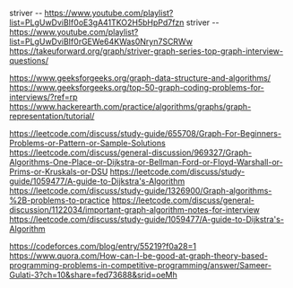 striver -- https://www.youtube.com/playlist?list=PLgUwDviBIf0oE3gA41TKO2H5bHpPd7fzn
striver -- https://www.youtube.com/playlist?list=PLgUwDviBIf0rGEWe64KWas0Nryn7SCRWw
https://takeuforward.org/graph/striver-graph-series-top-graph-interview-questions/

https://www.geeksforgeeks.org/graph-data-structure-and-algorithms/
https://www.geeksforgeeks.org/top-50-graph-coding-problems-for-interviews/?ref=rp
https://www.hackerearth.com/practice/algorithms/graphs/graph-representation/tutorial/

https://leetcode.com/discuss/study-guide/655708/Graph-For-Beginners-Problems-or-Pattern-or-Sample-Solutions
https://leetcode.com/discuss/general-discussion/969327/Graph-Algorithms-One-Place-or-Dijkstra-or-Bellman-Ford-or-Floyd-Warshall-or-Prims-or-Kruskals-or-DSU
https://leetcode.com/discuss/study-guide/1059477/A-guide-to-Dijkstra's-Algorithm
https://leetcode.com/discuss/study-guide/1326900/Graph-algorithms-%2B-problems-to-practice
https://leetcode.com/discuss/general-discussion/1122034/important-graph-algorithm-notes-for-interview
https://leetcode.com/discuss/study-guide/1059477/A-guide-to-Dijkstra's-Algorithm

https://codeforces.com/blog/entry/55219?f0a28=1
https://www.quora.com/How-can-I-be-good-at-graph-theory-based-programming-problems-in-competitive-programming/answer/Sameer-Gulati-3?ch=10&share=fed73688&srid=oeMh